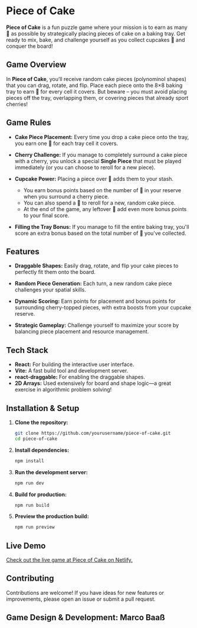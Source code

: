 # Piece of Cake

**Piece of Cake** is a fun puzzle game where your mission is to earn as many 🍪 as possible by strategically placing pieces of cake on a baking tray. Get ready to mix, bake, and challenge yourself as you collect cupcakes 🧁 and conquer the board!

## Game Overview

In **Piece of Cake**, you’ll receive random cake pieces (polynominol shapes) that you can drag, rotate, and flip. Place each piece onto the 8×8 baking tray to earn 🍪 for every cell it covers. But beware – you must avoid placing pieces off the tray, overlapping them, or covering pieces that already sport cherries!

## Game Rules

- **Cake Piece Placement:**
  Every time you drop a cake piece onto the tray, you earn one 🍪 for each tray cell it covers.

- **Cherry Challenge:**
  If you manage to completely surround a cake piece with a cherry, you unlock a special **Single Piece** that must be played immediately (or you can choose to reroll for a new piece).

- **Cupcake Power:**
  Placing a piece over 🧁 adds them to your stash.
  - You earn bonus points based on the number of 🧁 in your reserve when you surround a cherry piece.
  - You can also spend a 🧁 to reroll for a new, random cake piece.
  - At the end of the game, any leftover 🧁 add even more bonus points to your final score.

- **Filling the Tray Bonus:**
  If you manage to fill the entire baking tray, you'll score an extra bonus based on the total number of 🍪 you've collected.

## Features

- **Draggable Shapes:**
  Easily drag, rotate, and flip your cake pieces to perfectly fit them onto the board.

- **Random Piece Generation:**
  Each turn, a new random cake piece challenges your spatial skills.

- **Dynamic Scoring:**
  Earn points for placement and bonus points for surrounding cherry-topped pieces, with extra boosts from your cupcake reserve.

- **Strategic Gameplay:**
  Challenge yourself to maximize your score by balancing piece placement and resource management.

## Tech Stack

- **React:** For building the interactive user interface.
- **Vite:** A fast build tool and development server.
- **react-draggable:** For enabling the draggable shapes.
- **2D Arrays:** Used extensively for board and shape logic—a great exercise in algorithmic problem solving!

## Installation & Setup

1. **Clone the repository:**

   ```bash
   git clone https://github.com/yourusername/piece-of-cake.git
   cd piece-of-cake

2. **Install dependencies:**

   ```bash
   npm install

3. **Run the development server:**

   ```bash
   npm run dev

4. **Build for production:**

   ```bash
   npm run build

5. **Preview the production build:**

   ```bash
   npm run preview

## Live Demo

  [Check out the live game at Piece of Cake on Netlify. ](https://piece-of-cake-game.netlify.app/)

## Contributing

  Contributions are welcome! If you have ideas for new features or improvements, please open an issue or submit a pull request.

## Game Design & Development: Marco Baaß
